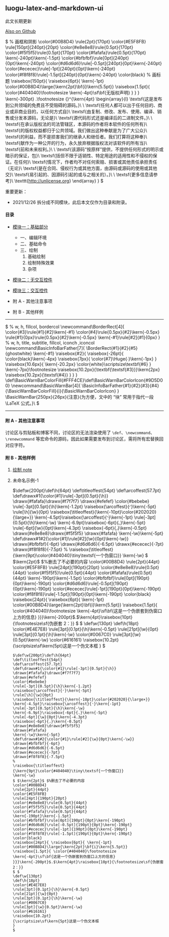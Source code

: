 ## luogu-latex-and-markdown-ui
此文长期更新

[Also on Github](https://github.com/HanPiM/InterestingKaTex_ForLuogu/blob/main/llui/main.md)

$
% 画框和阴影
\color{#00B8D4}
\rule{2pt}{170pt}
\color{#E5F8FB}
\rule[150pt]{240pt}{20pt}
\color{#e8e8e8}\rule{0.5pt}{170pt}
\color{#f5f5f5}\rule{0.5pt}{170pt}
\color{#fafafa}\rule{0.5pt}{170pt}
\kern{-240pt}\kern{-1.5pt}
\color{#bfbfbf}\rule[0pt]{240pt}{0pt}\kern{-240pt}
\color{#d6d6d6}\rule[-0.5pt]{240pt}{0pt}\kern{-240pt}
\color{#ececec}\rule[-1pt]{240pt}{0pt}\kern{-240pt}
\color{#f8f8f8}\rule[-1.5pt]{240pt}{0pt}\kern{-240pt}
\color{black}
% 画标题
\raisebox{150pt}{
  \raisebox{6pt}{
    \kern{-1pt}
    \color{#00B8D4}\large{\kern{2pt}\bf{i}\kern{5.5pt}}
    \raisebox{1.5pt}{
      \color{#404040}\footnotesize
      \kern{-4pt}\sf\bf{无版权声明}
    }
  }
}
\kern{-300pt}
$.$\footnotesize
{}^{\kern{4pt}
\begin{array}{l}
\textsf{这是发布到公共领域的免费且不受阻碍的源码。}\\
\\
\textsf{任何人都可以出于任何目的、商业或非商业目的，以任何方式自}\\
\textsf{由复制、修改、发布、使用、编译、销售或分发本源码，无论是}\\
\textsf{源代码形式还是编译后的二进制文件。}\\
\\
\textsf{在承认版权法的司法管辖区，本源码的作者将本软件的任何所有}\\
\textsf{的版权权益都归于公共领域。我们做出这种奉献是为了广大公众}\\
\textsf{的利益，而不是损害我们的继承人和继任者。我们打算将这种奉}\\
\textsf{献作为一种公开的行为，永久放弃根据版权法对该软件的所有当}\\
\textsf{前和未来权利。}\\
\\
\textsf{该源码“按原样”提供，不提供任何形式的明示或暗示的保证，包}\\
\textsf{括但不限于适销性、特定用途的适用性和不侵权的保证。在任何}\\
\textsf{情况下，作者均不对任何索赔、损害或其他责任承担责任（无论}\\
\textsf{是在合同、侵权行为或其他方面，由源码或源码的使用或其他交}\\
\textsf{易引起的、因源码引起的或与之相关的）。}\\
\\
\textsf{更多信息请参考}\ \texttt{<http://unlicense.org>}
\end{array}
}
$

重要更新：

- 2021/12/26 拆分成不同模块，此后本文仅作为目录和附录。

#### 目录

- [模块一：基础部分](https://www.luogu.com.cn/paste/a9rq3vfr)

  - 一、编辑环境
  - 二、基础命令
  - 三、绘制
    1. 基础绘制
    2. 绘制特殊效果
    3. 杂项

- [模块二：无交互控件](https://www.luogu.com.cn/paste/xdfqclyv)

- [模块三：交互控件](https://www.luogu.com.cn/paste/qj1t8xv5)


- 附 A - 其他注意事项
- 附 B - 其他样例

---

$
% w, h, fillcol, bordercol
\newcommand\BorderRect[4]{
    \color{#3}\rule{#1}{#2}\kern{-#1}
    \color{#4}\rule{0.5px}{#2}\kern{-0.5px}
    \rule{#1}{0px}\rule{0.5px}{#2}\kern{-0.5px}
    \kern{-#1}\rule[#2]{#1}{0px}
}
% w, h, title, subtitle, fillcol, iconch ,iconcol
\newcommand\BasicInfoBarFather[7]{
    \BorderRect{#1}{#2}{#5}{ghostwhite}
    \kern{-#1}
    \raisebox{#2}{
    \raisebox{-26pt}{
        \color{black}\kern{-4px}
        \raisebox{7px}{
        \color{#7}\Huge{∙}\kern{-1px}
        }
        \raisebox{10.6px}{
        \kern{-20.2px}
        \color{white}\scriptsize\textbf{#6}
        }
        \kern{-7px}\footnotesize
        \raisebox{10.2px}{\textbf{\textsf{#3}}}\kern{2px}
        \raisebox{10.2px}{\textsf{#4}}
    }
    }
}
\def\BasicWarnBarColorFill{#FFF4CE}\def\BasicWarnBarColorIcon{#9D5D00}
\newcommand\BasicWarnBar[4]{
    \BasicInfoBarFather{#1}{#2}{#3}{#4}
    {\BasicWarnBarColorFill}{i}{\BasicWarnBarColorIcon}
}
\BasicWarnBar{250px}{26px}{注意}{为方便，文中的 “块” 常用于指代一段 \LaTeX 公式。}\\
$

---

#### 附 A - 其他注意事项
  讨论区与剪贴板和博客不同，讨论区的无法渲染使用了 `\def`、`\newcommand`、`\renewcommand` 等宏命令的源码，因此如果需要发布到讨论区，需将所有宏替换回对应字符。

#### 附 B - 其他样例
  1. [绘制 note](https://www.luogu.com.cn/paste/j29i6yfi)
  2. 未命名示例-1
  
        $\def\w{200pt}\def\h{64pt}
        \def\titleoffest{54pt}
        \def\arcoffest{57.7pt}
        \def\drawx#1{\color{#1}\rule[-3pt]{0.5pt}{\h}}
        \drawx{#fafafa}\drawx{#f7f7f7}
        \drawx{#efefef}
        \color{#bebebe}
        \rule[-3pt]{0.5pt}{\h}\kern{-1.2pt}
        \raisebox{\arcoffest}{◜}\kern{-5pt}
        \rule[\h]{\w}{0pt}
        \raisebox{\titleoffest}{\kern{-10pt}\color{#202020}{\large×}}
        \kern{-4.5pt}\raisebox{\arcoffest}{◝}\kern{-1pt}
        \rule[-3pt]{0.5pt}{\h}\kern{-\w}
        \kern{-6.9pt}\raisebox{-6pt}{◟}\kern{-5pt}
        \rule[-6pt]{\w}{0pt}\kern{-4.3pt}
        \raisebox{-6pt}{◞}\kern{-0.5pt}
        \drawx{#e8e8e8}\drawx{#f5f5f5}
        \drawx{#fafafa}
        \kern{-\w}\kern{-5pt}
        \def\drawx#1#2{\color{#1}\rule[#2]{\w}{0pt}\kern{-\w}}
        \drawx{#bfbfbf}{-6pt}
        \drawx{#d6d6d6}{-6.5pt}
        \drawx{#ececec}{-7pt}
        \drawx{#f8f8f8}{-7.5pt}
        %
        \raisebox{\titleoffest}
        {\kern{9pt}\color{#404040}\tiny\textsf{一个伪窗口}}
        \kern{-\w}
        $ $\kern{2pt}$ $%删去了不必要的内容
        \color{#00B8D4}
        \rule{2pt}{44pt}
        \color{#E5F8FB}
        \rule[24pt]{190pt}{20pt}
        \color{#e8e8e8}\rule{0.5pt}{44pt}
        \color{#f5f5f5}\rule{0.5pt}{44pt}
        \color{#fafafa}\rule{0.5pt}{44pt}
        \kern{-190pt}\kern{-1.5pt}
        \color{#bfbfbf}\rule[0pt]{190pt}{0pt}\kern{-190pt}
        \color{#d6d6d6}\rule[-0.5pt]{190pt}{0pt}\kern{-190pt}
        \color{#ececec}\rule[-1pt]{190pt}{0pt}\kern{-190pt}
        \color{#f8f8f8}\rule[-1.5pt]{190pt}{0pt}\kern{-190pt}
        \color{black}
        \raisebox{24pt}{ \raisebox{6pt}{ \kern{-1pt}
        \color{#00B8D4}\large{\kern{2pt}\bf{i}\kern{5.5pt}}
        \raisebox{1.5pt}{ \color{#404040}\footnotesize
        \kern{-4pt}\sf\bf{这是一个伪嵌套到伪窗口上方的信息}
        }}}\kern{-200pt}$.$\kern{4pt}\raisebox{10pt}{\footnotesize\sf{伪嵌套 2：}}
        $ $
        \def\w{130pt}
        \def\h{18pt}
        \color{#E4E7E8}
        \rule[3pt]{0.1pt}{\h}\kern{-0.5pt}
        \rule[21pt]{\w}{0pt}
        \rule[3pt]{0.1pt}{\h}\kern{-\w}
        \color{#0067C0}
        \rule[3pt]{\w}{0.5pt}\kern{-\w}
        \color{#616161}
        \raisebox{10.2pt}
        {\scriptsize\sf\kern{5pt}这是一个伪文本框
        }
        $

        ```
        $\def\w{200pt}\def\h{64pt}
        \def\titleoffest{54pt}
        \def\arcoffest{57.7pt}
        \def\drawx#1{\color{#1}\rule[-3pt]{0.5pt}{\h}}
        \drawx{#fafafa}\drawx{#f7f7f7}
        \drawx{#efefef}
        \color{#bebebe}
        \rule[-3pt]{0.5pt}{\h}\kern{-1.2pt}
        \raisebox{\arcoffest}{◜}\kern{-5pt}
        \rule[\h]{\w}{0pt}
        \raisebox{\titleoffest}{\kern{-10pt}\color{#202020}{\large×}}
        \kern{-4.5pt}\raisebox{\arcoffest}{◝}\kern{-1pt}
        \rule[-3pt]{0.5pt}{\h}\kern{-\w}
        \kern{-6.9pt}\raisebox{-6pt}{◟}\kern{-5pt}
        \rule[-6pt]{\w}{0pt}\kern{-4.3pt}
        \raisebox{-6pt}{◞}\kern{-0.5pt}
        \drawx{#e8e8e8}\drawx{#f5f5f5}
        \drawx{#fafafa}
        \kern{-\w}\kern{-5pt}
        \def\drawx#1#2{\color{#1}\rule[#2]{\w}{0pt}\kern{-\w}}
        \drawx{#bfbfbf}{-6pt}
        \drawx{#d6d6d6}{-6.5pt}
        \drawx{#ececec}{-7pt}
        \drawx{#f8f8f8}{-7.5pt}
        %
        \raisebox{\titleoffest}
        {\kern{9pt}\color{#404040}\tiny\textsf{一个伪窗口}}
        \kern{-\w}
        $ $\kern{2pt}$ $%删去了不必要的内容
        \color{#00B8D4}
        \rule{2pt}{44pt}
        \color{#E5F8FB}
        \rule[24pt]{190pt}{20pt}
        \color{#e8e8e8}\rule{0.5pt}{44pt}
        \color{#f5f5f5}\rule{0.5pt}{44pt}
        \color{#fafafa}\rule{0.5pt}{44pt}
        \kern{-190pt}\kern{-1.5pt}
        \color{#bfbfbf}\rule[0pt]{190pt}{0pt}\kern{-190pt}
        \color{#d6d6d6}\rule[-0.5pt]{190pt}{0pt}\kern{-190pt}
        \color{#ececec}\rule[-1pt]{190pt}{0pt}\kern{-190pt}
        \color{#f8f8f8}\rule[-1.5pt]{190pt}{0pt}\kern{-190pt}
        \color{black}
        \raisebox{24pt}{ \raisebox{6pt}{ \kern{-1pt}
        \color{#00B8D4}\large{\kern{2pt}\bf{i}\kern{5.5pt}}
        \raisebox{1.5pt}{ \color{#404040}\footnotesize
        \kern{-4pt}\sf\bf{这是一个伪嵌套到伪窗口上方的信息}
        }}}\kern{-200pt}$.$\kern{4pt}\raisebox{10pt}{\footnotesize\sf{伪嵌套 2：}}
        $ $
        \def\w{130pt}
        \def\h{18pt}
        \color{#E4E7E8}
        \rule[3pt]{0.1pt}{\h}\kern{-0.5pt}
        \rule[21pt]{\w}{0pt}
        \rule[3pt]{0.1pt}{\h}\kern{-\w}
        \color{#0067C0}
        \rule[3pt]{\w}{0.5pt}\kern{-\w}
        \color{#616161}
        \raisebox{10.2pt}
        {\scriptsize\sf\kern{5pt}这是一个伪文本框
        }
        $
        ```
